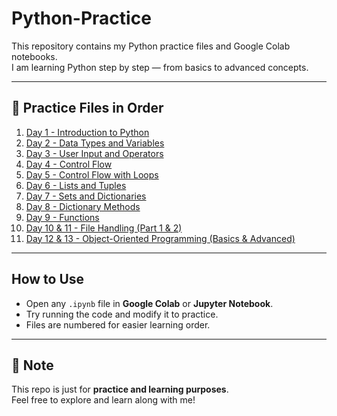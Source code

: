 # Python-Practice

This repository contains my Python practice files and Google Colab notebooks.  
I am learning Python step by step — from basics to advanced concepts.  

---

## 📂 Practice Files in Order

1. [Day 1 - Introduction to Python](sk1.ipynb)  
2. [Day 2 - Data Types and Variables](sk2.ipynb)  
3. [Day 3 - User Input and Operators](sk3.ipynb)  
4. [Day 4 - Control Flow](sk4.ipynb)  
5. [Day 5 - Control Flow with Loops](sk5.ipynb)  
6. [Day 6 - Lists and Tuples](sk6.ipynb)  
7. [Day 7 - Sets and Dictionaries](sk7.ipynb)  
8. [Day 8 - Dictionary Methods](sk8.ipynb)  
9. [Day 9 - Functions](sk9.ipynb)  
10. [Day 10 & 11 - File Handling (Part 1 & 2)](sk10+11.ipynb)  
11. [Day 12 & 13 - Object-Oriented Programming (Basics & Advanced)](sk12+13.ipynb)  

---

## How to Use
- Open any `.ipynb` file in **Google Colab** or **Jupyter Notebook**.  
- Try running the code and modify it to practice.  
- Files are numbered for easier learning order.  

---

## 📝 Note
This repo is just for **practice and learning purposes**.  
Feel free to explore and learn along with me!
 


